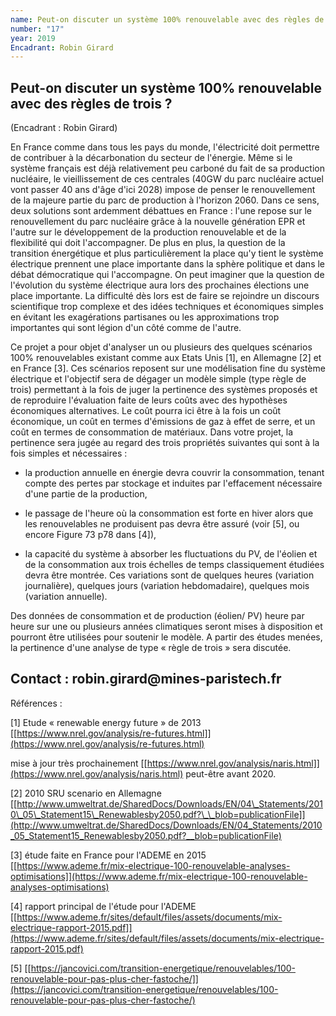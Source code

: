 ```yaml
---
name: Peut-on discuter un système 100% renouvelable avec des règles de trois ?
number: "17"
year: 2019
Encadrant: Robin Girard
---
```

## Peut-on discuter un système 100% renouvelable avec des règles de trois ?
(Encadrant : Robin Girard)

En France comme dans tous les pays du monde, l'électricité doit
permettre de contribuer à la décarbonation du secteur de l'énergie. Même
si le système français est déjà relativement peu carboné du fait de sa
production nucléaire, le vieillissement de ces centrales (40GW du parc
nucléaire actuel vont passer 40 ans d'âge d'ici 2028) impose de penser
le renouvellement de la majeure partie du parc de production à l'horizon
2060. Dans ce sens, deux solutions sont ardemment débattues en France :
l'une repose sur le renouvellement du parc nucléaire grâce à la nouvelle
génération EPR et l'autre sur le développement de la production
renouvelable et de la flexibilité qui doit l'accompagner. De plus en
plus, la question de la transition énergétique et plus particulièrement
la place qu'y tient le système électrique prennent une place importante
dans la sphère politique et dans le débat démocratique qui l'accompagne.
On peut imaginer que la question de l'évolution du système électrique
aura lors des prochaines élections une place importante. La difficulté
dès lors est de faire se rejoindre un discours scientifique trop
complexe et des idées techniques et économiques simples en évitant les
exagérations partisanes ou les approximations trop importantes qui sont
légion d'un côté comme de l'autre.

Ce projet a pour objet d'analyser un ou plusieurs des quelques scénarios
100% renouvelables existant comme aux Etats Unis \[1\], en Allemagne
\[2\] et en France \[3\]. Ces scénarios reposent sur une modélisation
fine du système électrique et l'objectif sera de dégager un modèle
simple (type règle de trois) permettant à la fois de juger la pertinence
des systèmes proposés et de reproduire l'évaluation faite de leurs coûts
avec des hypothèses économiques alternatives. Le coût pourra ici être à
la fois un coût économique, un coût en termes d'émissions de gaz à effet
de serre, et un coût en termes de consommation de matériaux. Dans votre
projet, la pertinence sera jugée au regard des trois propriétés
suivantes qui sont à la fois simples et nécessaires :

-   la production annuelle en énergie devra couvrir la consommation,
    tenant compte des pertes par stockage et induites par l'effacement
    nécessaire d'une partie de la production,

-   le passage de l'heure où la consommation est forte en hiver alors
    que les renouvelables ne produisent pas devra être assuré (voir
    \[5\], ou encore Figure 73 p78 dans \[4\]),

-   la capacité du système à absorber les fluctuations du PV, de
    l'éolien et de la consommation aux trois échelles de temps
    classiquement étudiées devra être montrée. Ces variations sont de
    quelques heures (variation journalière), quelques jours (variation
    hebdomadaire), quelques mois (variation annuelle).

Des données de consommation et de production (éolien/ PV) heure par
heure sur une ou plusieurs années climatiques seront mises à disposition
et pourront être utilisées pour soutenir le modèle. A partir des études
menées, la pertinence d'une analyse de type « règle de trois » sera
discutée.

## Contact : robin.girard\@mines-paristech.fr

Références :

\[1\] Etude « renewable energy future » de 2013
[[https://www.nrel.gov/analysis/re-futures.html]](https://www.nrel.gov/analysis/re-futures.html)

mise à jour très prochainement
[[https://www.nrel.gov/analysis/naris.html]](https://www.nrel.gov/analysis/naris.html)
peut-être avant 2020.

\[2\] 2010 SRU scenario en Allemagne
[[http://www.umweltrat.de/SharedDocs/Downloads/EN/04\_Statements/2010\_05\_Statement15\_Renewablesby2050.pdf?\_\_blob=publicationFile]](http://www.umweltrat.de/SharedDocs/Downloads/EN/04_Statements/2010_05_Statement15_Renewablesby2050.pdf?__blob=publicationFile)

\[3\] étude faite en France pour l'ADEME en 2015
[[https://www.ademe.fr/mix-electrique-100-renouvelable-analyses-optimisations]](https://www.ademe.fr/mix-electrique-100-renouvelable-analyses-optimisations)

\[4\] rapport principal de l'étude pour l'ADEME
[[https://www.ademe.fr/sites/default/files/assets/documents/mix-electrique-rapport-2015.pdf]](https://www.ademe.fr/sites/default/files/assets/documents/mix-electrique-rapport-2015.pdf)

\[5\]
[[https://jancovici.com/transition-energetique/renouvelables/100-renouvelable-pour-pas-plus-cher-fastoche/]](https://jancovici.com/transition-energetique/renouvelables/100-renouvelable-pour-pas-plus-cher-fastoche/)
